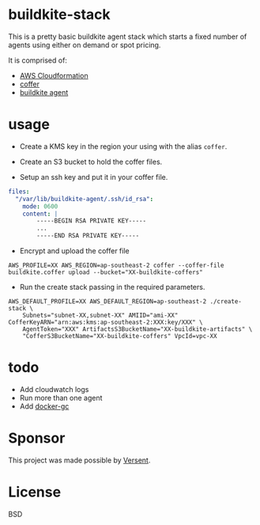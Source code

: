 # buildkite-stack

This is a pretty basic buildkite agent stack which starts a fixed number of agents using either on demand or spot pricing.

It is comprised of:

* [AWS Cloudformation](https://aws.amazon.com/cloudformation/)
* [coffer](https://github.com/wolfeidau/coffer)
* [buildkite agent](https://github.com/buildkite/agent)

# usage

* Create a KMS key in the region your using with the alias `coffer`.

* Create an S3 bucket to hold the coffer files.

* Setup an ssh key and put it in your coffer file.

```yaml
files:
  "/var/lib/buildkite-agent/.ssh/id_rsa":
    mode: 0600
    content: |
        -----BEGIN RSA PRIVATE KEY-----
        ...
        -----END RSA PRIVATE KEY-----
```

* Encrypt and upload the coffer file

```
AWS_PROFILE=XX AWS_REGION=ap-southeast-2 coffer --coffer-file buildkite.coffer upload --bucket="XX-buildkite-coffers"
```

* Run the create stack passing in the required parameters.

```
AWS_DEFAULT_PROFILE=XX AWS_DEFAULT_REGION=ap-southeast-2 ./create-stack \
    Subnets="subnet-XX,subnet-XX" AMIID="ami-XX" CofferKeyARN="arn:aws:kms:ap-southeast-2:XXX:key/XXX" \
    AgentToken="XXX" ArtifactsS3BucketName="XX-buildkite-artifacts" \
    "CofferS3BucketName="XX-buildkite-coffers" VpcId=vpc-XX
```

# todo

* Add cloudwatch logs
* Run more than one agent
* Add [docker-gc](https://github.com/spotify/docker-gc)

# Sponsor

This project was made possible by [Versent](http://www.versent.com.au).

# License

BSD
